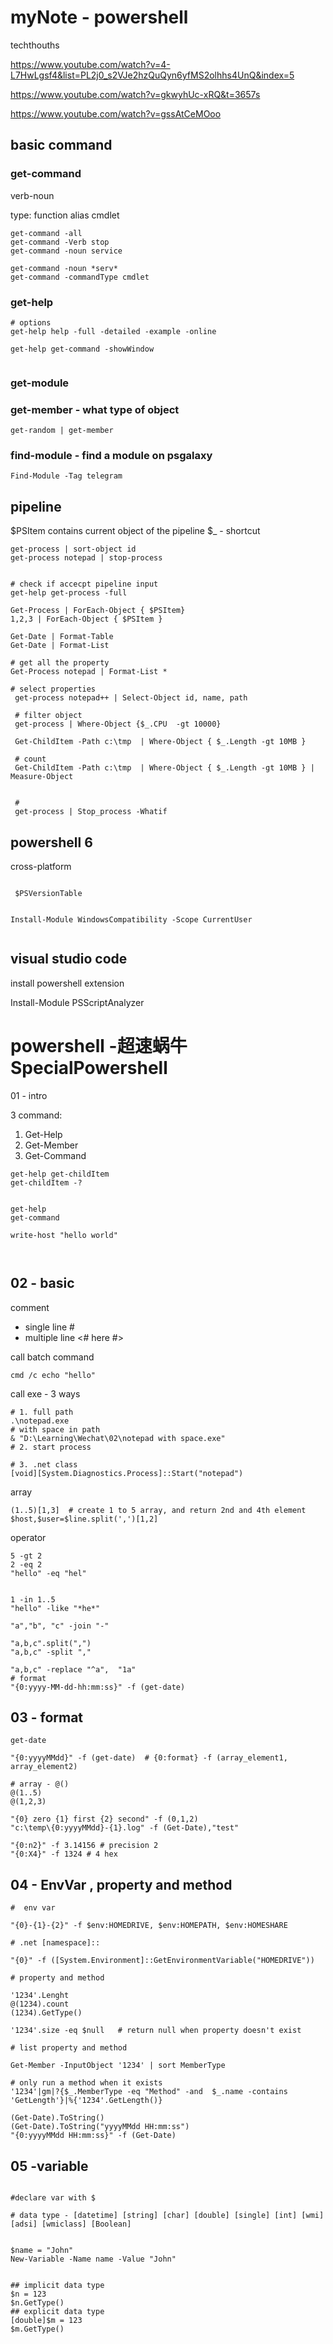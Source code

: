 # myNote - powershell



techthouths

https://www.youtube.com/watch?v=4-L7HwLgsf4&list=PL2j0_s2VJe2hzQuQyn6yfMS2olhhs4UnQ&index=5

https://www.youtube.com/watch?v=gkwyhUc-xRQ&t=3657s

https://www.youtube.com/watch?v=gssAtCeMOoo

## basic command
### get-command

 verb-noun
 
 type:
     function
     alias
     cmdlet

```
get-command -all
get-command -Verb stop
get-command -noun service

get-command -noun *serv*
get-command -commandType cmdlet

```

### get-help

```
# options
get-help help -full -detailed -example -online

get-help get-command -showWindow


```

### get-module

### get-member - what type of object

```
get-random | get-member
```

### find-module - find a module on psgalaxy
```
Find-Module -Tag telegram
```


## pipeline

$PSItem contains current object of the pipeline
$_ - shortcut


```
get-process | sort-object id
get-process notepad | stop-process


# check if accecpt pipeline input
get-help get-process -full 

Get-Process | ForEach-Object { $PSItem}
1,2,3 | ForEach-Object { $PSItem }

Get-Date | Format-Table
Get-Date | Format-List

# get all the property
Get-Process notepad | Format-List *

# select properties
 get-process notepad++ | Select-Object id, name, path
 
 # filter object
 get-process | Where-Object {$_.CPU  -gt 10000}
 
 Get-ChildItem -Path c:\tmp  | Where-Object { $_.Length -gt 10MB }
 
 # count
 Get-ChildItem -Path c:\tmp  | Where-Object { $_.Length -gt 10MB } | Measure-Object
 
 
 # 
 get-process | Stop_process -Whatif
```

## powershell 6

cross-platform

```

 $PSVersionTable
 
 
Install-Module WindowsCompatibility -Scope CurrentUser


```
## visual studio code
install powershell extension

Install-Module PSScriptAnalyzer

#  powershell -超速蜗牛 SpecialPowershell

01 - intro

3 command:
1. Get-Help
1. Get-Member
1. Get-Command

```
get-help get-childItem
get-childItem -?


get-help
get-command

write-host "hello world"



```
## 02 - basic
comment 
* single line #
* multiple line <# here #>

call batch command
```
cmd /c echo "hello"
```

call exe - 3 ways
```
# 1. full path
.\notepad.exe
# with space in path
& "D:\Learning\Wechat\02\notepad with space.exe"  
# 2. start process

# 3. .net class
[void][System.Diagnostics.Process]::Start("notepad")

```

array
```
(1..5)[1,3]  # create 1 to 5 array, and return 2nd and 4th element
$host,$user=$line.split(',')[1,2] 
```

operator
```
5 -gt 2
2 -eq 2
"hello" -eq "hel"


1 -in 1..5
"hello" -like "*he*"

"a","b", "c" -join "-"

"a,b,c".split(",")
"a,b,c" -split ","

"a,b,c" -replace "^a",  "1a"
# format
"{0:yyyy-MM-dd-hh:mm:ss}" -f (get-date)
```

## 03 - format

```
get-date

"{0:yyyyMMdd}" -f (get-date)  # {0:format} -f (array_element1, array_element2) 

# array - @()
@(1..5)
@(1,2,3)

"{0} zero {1} first {2} second" -f (0,1,2)
"c:\temp\{0:yyyyMMdd}-{1}.log" -f (Get-Date),"test"

"{0:n2}" -f 3.14156 # precision 2
"{0:X4}" -f 1324 # 4 hex
```

## 04 - EnvVar , property and method 

```
#  env var

"{0}-{1}-{2}" -f $env:HOMEDRIVE, $env:HOMEPATH, $env:HOMESHARE

# .net [namespace]::

"{0}" -f ([System.Environment]::GetEnvironmentVariable("HOMEDRIVE"))

# property and method

'1234'.Lenght
@(1234).count
(1234).GetType()

'1234'.size -eq $null   # return null when property doesn't exist

# list property and method

Get-Member -InputObject '1234' | sort MemberType

# only run a method when it exists
'1234'|gm|?{$_.MemberType -eq "Method" -and  $_.name -contains 'GetLength'}|%{'1234'.GetLength()}

(Get-Date).ToString()
(Get-Date).ToString("yyyyMMdd HH:mm:ss")
"{0:yyyyMMdd HH:mm:ss}" -f (Get-Date)
```

## 05 -variable

```

#declare var with $

# data type - [datetime] [string] [char] [double] [single] [int] [wmi] [adsi] [wmiclass] [Boolean]


$name = "John"
New-Variable -Name name -Value "John"


## implicit data type
$n = 123
$n.GetType()
## explicit data type
[double]$m = 123
$m.GetType()
```

